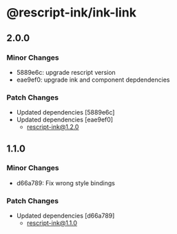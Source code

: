 # @rescript-ink/ink-link

## 2.0.0

### Minor Changes

- 5889e6c: upgrade rescript version
- eae9ef0: upgrade ink and component depdendencies

### Patch Changes

- Updated dependencies [5889e6c]
- Updated dependencies [eae9ef0]
  - rescript-ink@1.2.0

## 1.1.0

### Minor Changes

- d66a789: Fix wrong style bindings

### Patch Changes

- Updated dependencies [d66a789]
  - rescript-ink@1.1.0
